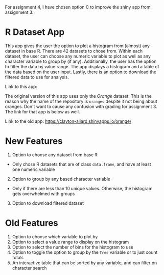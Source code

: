 For assignment 4, I have chosen option C to improve the shiny app from assignment 3.

# R Dataset App

This app gives the user the option to plot a histogram from (almost) any dataset in base R. There are 42 datasets to chose from. Within each dataset, the user can choose any numeric variable to plot as well as any character variable to group by (if any). Additionally, the user has the option to filter the data by value range. The app displays a histogram and a table of the data based on the user input. Lastly, there is an option to download the filtered data to use for analysis.

Link to this app: 

The original version of this app uses only the *Orange* dataset. This is the reason why the name of the repository is `oranges` despite it not being about oranges. Don't want to cause any confusion with grading for assignment 3. The link for that app is below as well.

Link to the old app: https://clayton-allard.shinyapps.io/orange/

# New Features

1. Option to choose any dataset from base R
- Only chose R datasets that are of class `data.frame`, and have at least one numeric variable
2. Option to group by any based character variable
- Only if there are less than 10 unique values. Otherwise, the histogram gets overwhelmed with groups
3. Option to download filtered dataset

# Old Features

1. Option to choose which variable to plot by
2. Option to select a value range to display on the histogram
3. Option to select the number of bins for the histogram to use
4. Option to toggle the option to group by the `Tree` variable or to just count totals
5. An interactive table that can be sorted by any variable, and can filter on character search
